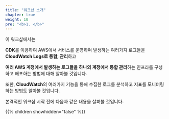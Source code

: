 ```yaml
---
title: "워크샵 소개"
chapter: true
weight: 10
pre: "<b>1. </b>"
---
```


이 워크샵에서는 

**CDK**를 이용하여 AWS에서 서비스를 운영하며 발생하는 여러가지 로그들을 **CloudWatch Logs로 통합, 관리**하고 

**여러 AWS 계정에서 발생하는 로그들을 하나의 계정에서 통합 관리**하는 인프라를 구성하고 배포하는 방법에 대해 알아볼 것입니다.

또한, **CloudWatch**의 여러가지 기능을 통해 수집한 로그를 분석하고 지표를 모니터링 하는 방법도 알아볼 것입니다.

본격적인 워크샵 시작 전에 다음과 같은 내용을 살펴볼 것입니다.

{{% children showhidden="false" %}}

